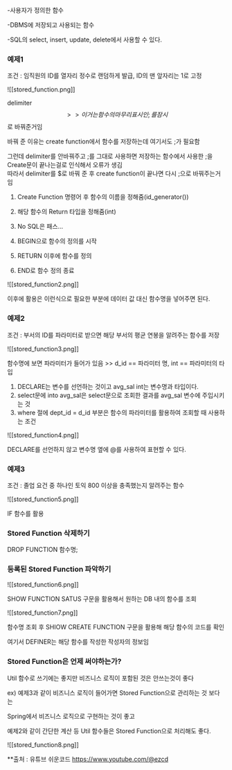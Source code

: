   

-사용자가 정의한 함수

-DBMS에 저장되고 사용되는 함수

-SQL의 select, insert, update, delete에서 사용할 수 있다.

  

### 예제1

조건 : 임직원의 ID를 열자리 정수로 랜덤하게 발급, ID의 맨 앞자리는 1로 고정

  

![[stored_function.png]]

delimiter $$ >> 이거는 함수의 마무리 표시인 ; 를 잠시 $$로 바꿔준거임

바꿔 준 이유는 create function에서 함수를 저장하는데 여기서도 ;가 필요함

그런데 delimiter를 안바꿔주고 ;를 그대로 사용하면 저장하는 함수에서 사용한 ;을 Create문이 끝나는걸로 인식해서 오류가 생김  
따라서 delimiter를 $로 바꿔 준 후 create function이 끝나면 다시 ;으로 바꿔주는거임  

  

1. Create Function 명령어 후 함수의 이름을 정해줌(id_generator())

1. 해당 함수의 Return 타입을 정해줌(int)
2. No SQL은 패스…
3. BEGIN으로 함수의 정의를 시작
4. RETURN 이후에 함수를 정의
5. END로 함수 정의 종료

  

![[stored_function2.png]]

이후에 활용은 이런식으로 필요한 부분에 데이터 값 대신 함수명을 넣어주면 된다.

  

  

### 예제2

조건 : 부서의 ID를 파라미터로 받으면 해당 부서의 평균 연봉을 알려주는 함수를 저장

  

![[stored_function3.png]]

함수명에 보면 파라미터가 들어가 있음 >> d_id == 파라미터 명, int == 파라미터의 타입

  

1. DECLARE는 변수를 선언하는 것이고 avg_sal int는 변수명과 타입이다.
2. select문에 into avg_sal은 select문으로 조회한 결과를 avg_sal 변수에 주입시키는 것
3. where 절에 dept_id = d_id 부분은 함수의 파라미터를 활용하여 조회할 때 사용하는 조건

  

![[stored_function4.png]]

DECLARE를 선언하지 않고 변수명 옆에 @를 사용하여 표현할 수 있다.

  

### 예제3

조건 : 졸업 요건 중 하나인 토익 800 이상을 충족했는지 알려주는 함수

  

![[stored_function5.png]]

IF 함수를 활용

  

### Stored Function 삭제하기

DROP FUNCTION 함수명;

  

### 등록된 Stored Function 파악하기

  

![[stored_function6.png]]

SHOW FUNCTION SATUS 구문을 활용해서 원하는 DB 내의 함수를 조회

  

![[stored_function7.png]]

함수명 조회 후 SHIOW CREATE FUNCTION 구문을 활용해 해당 함수의 코드를 확인

여기서 DEFINER는 해당 함수를 작성한 작성자의 정보임

  

### Stored Function은 언제 써야하는가?

Util 함수로 쓰기에는 좋지만 비즈니스 로직이 포함된 것은 안쓰는것이 좋다

ex) 예제3과 같이 비즈니스 로직이 들어가면 Stored Function으로 관리하는 것 보다는

Spring에서 비즈니스 로직으로 구현하는 것이 좋고

예제2와 같이 간단한 계산 등 Util 함수들은 Stored Function으로 처리해도 좋다.

  

![[stored_function8.png]]

**출처 : 유튜브 쉬운코드 https://www.youtube.com/@ezcd